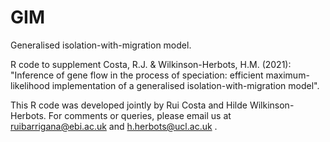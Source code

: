 # GIM
Generalised isolation-with-migration model.

R code to supplement Costa, R.J. & Wilkinson-Herbots, H.M. (2021): "Inference of gene flow in the process of speciation:
efficient maximum-likelihood implementation of a generalised isolation-with-migration model".

This R code was developed jointly by Rui Costa and Hilde Wilkinson-Herbots. For comments or queries, please email us at
ruibarrigana@ebi.ac.uk and h.herbots@ucl.ac.uk .

